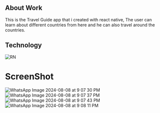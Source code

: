 ## About Work
This is the Travel Guide app that i created with react native, The user can learn about different countries from here and he can also travel around the countries.

## Technology
![RN](https://github.com/user-attachments/assets/391f1968-7d64-4c0c-9d1b-c2e9fd0431cf)

# ScreenShot
![WhatsApp Image 2024-08-08 at 9 07 30 PM](https://github.com/user-attachments/assets/404e4597-4045-483c-a71c-00fa4eb9a374) ![WhatsApp Image 2024-08-08 at 9 07 37 PM](https://github.com/user-attachments/assets/ff612dd1-21d5-4e1a-893d-046c0c1e40bc)
![WhatsApp Image 2024-08-08 at 9 07 43 PM](https://github.com/user-attachments/assets/060fb982-d215-419d-94ef-9622cefb4a80) ![WhatsApp Image 2024-08-08 at 9 08 11 PM](https://github.com/user-attachments/assets/852e6c85-a33c-492c-8138-383e234d51aa)
